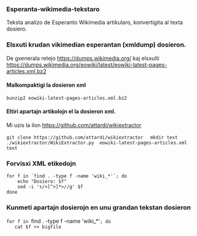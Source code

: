 ### Esperanta-wikimedia-tekstaro
Teksta analizo de Esperanto Wikimedia artikularo, konvertigita al texta dosiero.


### Elsxuti krudan vikimedian esperantan (xmldump) dosieron.
De gxenerala retejo https://dumps.wikimedia.org/ kaj elsxulti https://dumps.wikimedia.org/eowiki/latest/eowiki-latest-pages-articles.xml.bz2  

#### Malkompaktigi la dosieron xml
`bunzip2 eowiki-latest-pages-articles.xml.bz2`

#### Eltiri apartajn artikolojn el la dosieron xml.
Mi uzis la ilon https://github.com/attardi/wikiextractor

`git clone https://github.com/attardi/wikiextractor  `
`mkdir text`  
`./wikiextractor/WikiExtractor.py  eowiki-latest-pages-articles.xml text`  

### Forvisxi XML etikedojn
```
for f in `find . -type f -name 'wiki_*'`; do  
	echo "Dosiero: $f"  
	sed -i 's/<[^>]*>//g' $f  
done  
```
### Kunmeti apartajn dosierojn en unu grandan tekstan dosieron
`for f in `find . -type f -name 'wiki_*'`; do`  
`	cat $f >> bigfile`  



	
